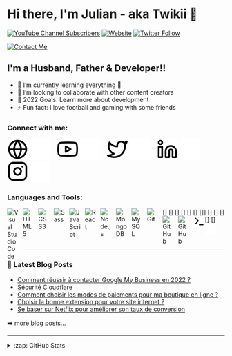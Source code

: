 # Hi there, I'm Julian - aka Twikii 👋 

[![YouTube Channel Subscribers](https://img.shields.io/youtube/channel/subscribers/UCGNhqw3O0e3v9rsYfONq-tg?logo=youtube&logoColor=red&style=for-the-badge)][youtube]
[![Website](https://img.shields.io/website?label=CodixWeb.be&style=for-the-badge&url=https%3A%2F%2Fcodixweb.be)](https://codixweb.be)
[![Twitter Follow](https://img.shields.io/twitter/follow/_julianofficial?color=1DA1F2&logo=twitter&style=for-the-badge)](https://twitter.com/intent/follow?original_referer=https%3A%2F%2Fgithub.com%2FTwikii&screen_name=CodixWeb)

[![Contact Me](https://img.shields.io/badge/-Contact%20Me%20%E2%86%92-gray.svg?colorB=ff652f&style=for-the-badge)](https://www.codixweb.be/contact)


## I'm a Husband, Father & Developer!!

- 🌱 I’m currently learning everything 🤣
- 👯 I’m looking to collaborate with other content creators
- 🥅 2022 Goals: Learn more about development
- ⚡ Fun fact: I love football and gaming with some friends

### Connect with me:

[![website](./img/globe-light.svg)](https://codixweb.be#gh-light-mode-only)
[![website](./img/globe-dark.svg)](https://codixweb.be#gh-dark-mode-only)
&nbsp;&nbsp;
[![website](./img/youtube-light.svg)](https://youtube.com/Twikiiofficial#gh-light-mode-only)
[![website](./img/youtube-dark.svg)](https://youtube.com/Twikiiofficial#gh-dark-mode-only)
&nbsp;&nbsp;
[![website](./img/twitter-light.svg)](https://twitter.com/_JulianOfficial#gh-light-mode-only)
[![website](./img/twitter-dark.svg)](https://twitter.com/_JulianOfficial#gh-dark-mode-only)
&nbsp;&nbsp;
[![website](./img/linkedin-light.svg)](https://linkedin.com/in/julianalbiarfernandez#gh-light-mode-only)
[![website](./img/linkedin-dark.svg)](https://linkedin.com/in/julianalbiarfernandez#gh-dark-mode-only)
&nbsp;&nbsp;
[![website](./img/instagram-light.svg)](https://instagram.com/_JulianOfficial#gh-light-mode-only)
[![website](./img/instagram-dark.svg)](https://instagram.com/_JulianOfficial#gh-dark-mode-only)

### Languages and Tools:

[<img align="left" alt="Visual Studio Code" width="26px" src="https://cdn.jsdelivr.net/gh/devicons/devicon/icons/vscode/vscode-original.svg" style="padding-right:10px;" />]
[<img align="left" alt="HTML5" width="26px" src="https://cdn.jsdelivr.net/gh/devicons/devicon/icons/html5/html5-original.svg" style="padding-right:10px;" />]
[<img align="left" alt="CSS3" width="26px" src="https://cdn.jsdelivr.net/gh/devicons/devicon/icons/css3/css3-original.svg" style="padding-right:10px;" />]
[<img align="left" alt="Sass" width="26px" src="https://cdn.jsdelivr.net/gh/devicons/devicon/icons/sass/sass-original.svg" style="padding-right:10px;" />]
[<img align="left" alt="JavaScript" width="26px" src="https://cdn.jsdelivr.net/gh/devicons/devicon/icons/javascript/javascript-original.svg" style="padding-right:10px;" />]
[<img align="left" alt="React" width="26px" src="https://cdn.jsdelivr.net/gh/devicons/devicon/icons/react/react-original.svg" style="padding-right:10px;" />]
[<img align="left" alt="Node.js" width="26px" src="https://cdn.jsdelivr.net/gh/devicons/devicon/icons/nodejs/nodejs-original.svg" style="padding-right:10px;" />]]
[<img align="left" alt="MongoDB" width="26px" src="https://cdn.jsdelivr.net/gh/devicons/devicon/icons/mongodb/mongodb-original.svg" style="padding-right:10px;" />]
[<img align="left" alt="MySQL" width="26px" src="https://cdn.jsdelivr.net/gh/devicons/devicon/icons/mysql/mysql-original.svg" style="padding-right:10px;" />]
[<img align="left" alt="Git" width="26px" src="https://cdn.jsdelivr.net/gh/devicons/devicon/icons/git/git-original.svg" style="padding-right:10px;" />]
[<img align="left" alt="GitHub" width="26px" src="https://user-images.githubusercontent.com/3369400/139447912-e0f43f33-6d9f-45f8-be46-2df5bbc91289.png" style="padding-right:10px;" />]
[<img align="left" alt="GitHub" width="26px" src="https://user-images.githubusercontent.com/3369400/139448065-39a229ba-4b06-434b-bc67-616e2ed80c8f.png" style="padding-right:10px;" />]
[<img align="left" alt="Terminal" width="26px" src="./img/terminal-light.svg" />](https://www.youtube.com/playlist?list=PLkwxH9e_vrAJ0WbEsFA9W3I1W-g_BTsbt#gh-light-mode-only)
[<img align="left" alt="Terminal" width="26px" src="./img/terminal-dark.svg" />](https://www.youtube.com/playlist?list=PLkwxH9e_vrAJ0WbEsFA9W3I1W-g_BTsbt#gh-dark-mode-only)

<br />
<br />

---

### 📕 Latest Blog Posts

<!-- BLOG-POST-LIST:START -->
- [Comment réussir à contacter Google My Business en 2022 ?](https://www.codixweb.be/comment-reussir-a-contacter-google-my-business-en-2022/)
- [Sécurité Cloudflare](https://www.codixweb.be/securite-cloudflare/)
- [Comment choisir les modes de paiements pour ma boutique en ligne ?](https://www.codixweb.be/comment-choisir-les-modes-de-paiements-pour-ma-boutique-en-ligne/)
- [Choisir la bonne extension pour votre site internet ?](https://www.codixweb.be/choisir-la-bonne-extension-pour-votre-site-internet/)
- [Se baser sur Netflix pour améliorer son taux de conversion](https://www.codixweb.be/se-baser-sur-netflix-pour-ameliorer-son-taux-de-conversion/)
<!-- BLOG-POST-LIST:END -->

➡️ [more blog posts...](https://www.codixweb.be/blog/)

---

<details>
  <summary>:zap: GitHub Stats</summary>

  <img align="left" alt="Twikii's GitHub Stats" src="https://github-readme-stats.vercel.app/api?username=Twikii&show_icons=true&hide_border=false&title_color=ff652f&icon_color=FFE400&bg_color=09131B&text_color=ffffff&border_color=0c1a25" />

</details>

[website]: https://codixweb.be
[twitter]: https://twitter.com/_JulianOfficial
[youtube]: https://youtube.com/Twikiiofficial
[instagram]: https://instagram.com/_JulianOfficial
[linkedin]: https://linkedin.com/in/julianalbiarfernandez
